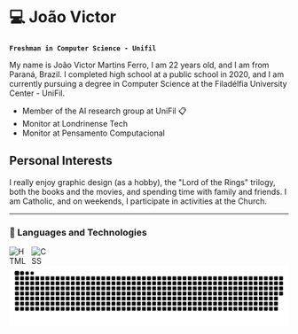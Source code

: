 # 💻 João Victor

**`Freshman in Computer Science - Unifil`**

My name is João Victor Martins Ferro, I am 22 years old, and I am from Paraná, Brazil. I completed high school at a public school in 2020, and I am currently pursuing a degree in Computer Science at the Filadélfia University Center - UniFil. 

- Member of the AI research group at UniFil 📋
- Monitor at Londrinense Tech
- Monitor at Pensamento Computacional

## Personal Interests

I really enjoy graphic design (as a hobby), the "Lord of the Rings" trilogy, both the books and the movies, and spending time with family and friends.
I am Catholic, and on weekends, I participate in activities at the Church.

---

### 🤖 Languages and Technologies

<img align="left"
    alt="HTML"
    title="HTML"
    width="30px"
    style="padding-right: 10px;"
    src="https://cdn.jsdelivr.net/gh/devicons/devicon@latest/icons/html5/html5-original.svg" />


<img align="left"
    alt="CSS"
    title="CSS"
    width="30px"
    style="padding-right: 10px;"
    src="https://cdn.jsdelivr.net/gh/devicons/devicon@latest/icons/css3/css3-original.svg" />

<picture>
  <source media="(prefers-color-scheme: dark)" srcset="https://raw.githubusercontent.com/JoaoFerro17/JoaoFerro17/refs/heads/output/github-snake-dark.svg" />
  <source media="(prefers-color-scheme: light)" srcset="https://raw.githubusercontent.com/JoaoFerro17/JoaoFerro17/refs/heads/output/github-snake.svg" />
  <img alt="github-snake" src="https://raw.githubusercontent.com/JoaoFerro17/JoaoFerro17/output/github-snake.svg" />
</picture>      
          
